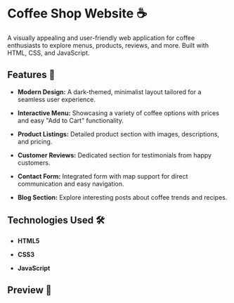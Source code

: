 # Coffee Shop Website ☕

A visually appealing and user-friendly web application for coffee enthusiasts to explore menus, products, reviews, and more. Built with HTML, CSS, and JavaScript.

## **Features 🌟**

- **Modern Design:** A dark-themed, minimalist layout tailored for a seamless user experience.
  
- **Interactive Menu:** Showcasing a variety of coffee options with prices and easy "Add to Cart" functionality.

- **Product Listings:** Detailed product section with images, descriptions, and pricing.

- **Customer Reviews:** Dedicated section for testimonials from happy customers.

- **Contact Form:** Integrated form with map support for direct communication and easy navigation.

- **Blog Section:** Explore interesting posts about coffee trends and recipes.

## **Technologies Used 🛠**

- **HTML5**

- **CSS3**

- **JavaScript**


## **Preview 👀**

